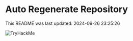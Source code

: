 # Auto Regenerate Repository

This README was last updated: 2024-09-26 23:25:26

 ![TryHackMe](https://tryhackme.com/badge/533634)